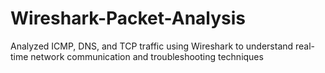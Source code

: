 # Wireshark-Packet-Analysis
Analyzed ICMP, DNS, and TCP traffic using Wireshark to understand real-time network communication and troubleshooting techniques
